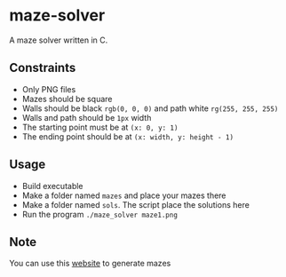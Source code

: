 # maze-solver

A maze solver written in C.

## Constraints

-   Only PNG files
-   Mazes should be square
-   Walls should be black `rgb(0, 0, 0)` and path white `rg(255, 255, 255)`
-   Walls and path should be `1px` width
-   The starting point must be at `(x: 0, y: 1)`
-   The ending point should be at `(x: width, y: height - 1)`

## Usage

-   Build executable
-   Make a folder named `mazes` and place your mazes there
-   Make a folder named `sols`. The script place the solutions here
-   Run the program `./maze_solver maze1.png`

## Note

You can use this [website](https://keesiemeijer.github.io/maze-generator/) to generate mazes
